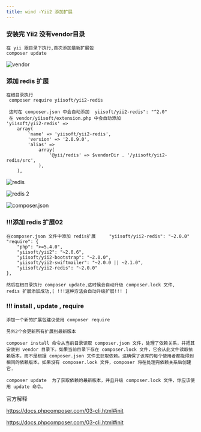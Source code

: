 ```yaml
---
title: wind -Yii2 添加扩展
---
```


### 安装完 Yii2 没有vendor目录

```
在 yii 跟目录下执行,首次添加最新扩展包
composer update
```

![vendor](/img/win/vendor.png)

### 添加 redis 扩展

```
在根目录执行 
 composer require yiisoft/yii2-redis
 
 这时在 composer.json 中会自动添加  yiisoft/yii2-redis": "^2.0"
 在 vendor/yiisoft/extension.php 中会自动添加
'yiisoft/yii2-redis' =>
    array(
        'name' => 'yiisoft/yii2-redis',
        'version' => '2.0.9.0',
        'alias' =>
            array(
                '@yii/redis' => $vendorDir . '/yiisoft/yii2-redis/src',
            ),
    ),
```

![redis](/img/win/redis_01.png)

![redis 2](/img/win/redis_02.png)

![composer.json](/img/win/composer_json.png)

### !!!添加 redis 扩展02

```
在composer.json 文件中添加 redis扩展     "yiisoft/yii2-redis": "~2.0.0"
"require": {
    "php": ">=5.4.0",
    "yiisoft/yii2": "~2.0.6",
    "yiisoft/yii2-bootstrap": "~2.0.0",
    "yiisoft/yii2-swiftmailer": "~2.0.0 || ~2.1.0",
    "yiisoft/yii2-redis": "~2.0.0"
},

然后在根目录执行 composer update,这时候会自动升级 composer.lock 文件,
redis 扩展添加成功,[ !!!这种方法会自动升级扩展!!! ]
```



### !!!  install  , update  , require

```
添加一个新的扩展包建议使用 composer require

另外2个会更新所有扩展到最新版本

composer install 命令从当前目录读取 composer.json 文件，处理了依赖关系，并把其安装到 vendor 目录下。如果当前目录下存在 composer.lock 文件，它会从此文件读取依赖版本，而不是根据 composer.json 文件去获取依赖。这确保了该库的每个使用者都能得到相同的依赖版本。如果没有 composer.lock 文件，composer 将在处理完依赖关系后创建它.

composer update  为了获取依赖的最新版本，并且升级 composer.lock 文件，你应该使用 update 命令。
```

官方解释

https://docs.phpcomposer.com/03-cli.html#init

https://docs.phpcomposer.com/03-cli.html#init